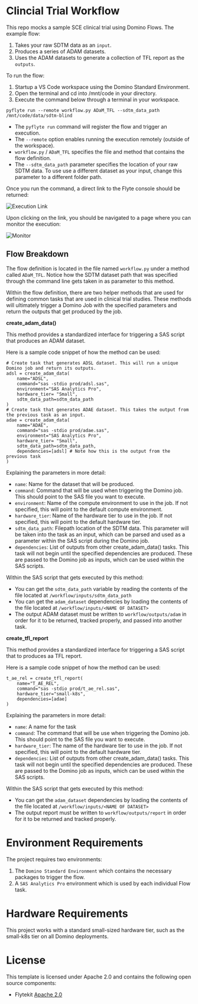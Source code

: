 # Clincial Trial Workflow

This repo mocks a sample SCE clinical trial using Domino Flows. The example flow:

1. Takes your raw SDTM data as an `input`.
2. Produces a series of ADAM datasets.
3. Uses the ADAM datasets to generate a collection of TFL report as the `outputs`.

To run the flow:

1. Startup a VS Code workspace using the Domino Standard Environment.
2. Open the terminal and cd into /mnt/code in your directory. 
3. Execute the command below through a terminal in your workspace.

```
pyflyte run --remote workflow.py ADaM_TFL --sdtm_data_path /mnt/code/data/sdtm-blind
```
- The `pyflyte run` command will register the flow and trigger an execution.
- The `--remote` option enables running the execution remotely (outside of the workspace).
- `workflow.py` / `ADaM_TFL` specifies the file and method that contains the flow definition.
- The `--sdtm_data_path` parameter specifies the location of your raw SDTM data. To use use a different dataset as your input, change this parameter to a different folder path.

Once you run the command, a direct link to the Flyte console should be returned:

![Execution Link](https://github.com/dominodatalab/domino-sce-flows/blob/b45fde19fe69246d2d54985ef4f5c6c6772eed07/screenshots/execution-link.png?raw=true)

Upon clicking on the link, you should be navigated to a page where you can monitor the execution:

![Monitor](https://github.com/dominodatalab/domino-sce-flows/blob/b45fde19fe69246d2d54985ef4f5c6c6772eed07/screenshots/monitor.png?raw=true)

## Flow Breakdown

The flow definition is located in the file named `workflow.py` under a method called `ADaM_TFL`. Notice how the SDTM dataset path that was specified through the command line gets taken in as parameter to this method.

Within the flow definition, there are two helper methods that are used for defining common tasks that are used in clinical trial studies. These methods will ultimately trigger a Domino Job with the specified parameters and return the outputs that get produced by the job.  

**create_adam_data()**

This method provides a standardized interface for triggering a SAS script that produces an ADAM dataset. 

Here is a sample code snippet of how the method can be used:

```
# Create task that generates ADSL dataset. This will run a unique Domino job and return its outputs.
adsl = create_adam_data(
    name="ADSL", 
    command="sas -stdio prod/adsl.sas",
    environment="SAS Analytics Pro",
    hardware_tier= "Small", 
    sdtm_data_path=sdtm_data_path 
)
# Create task that generates ADAE dataset. This takes the output from the previous task as an input.
adae = create_adam_data(
    name="ADAE", 
    command="sas -stdio prod/adae.sas",
    environment="SAS Analytics Pro", 
    hardware_tier= "Small",
    sdtm_data_path=sdtm_data_path, 
    dependencies=[adsl] # Note how this is the output from the previous task
)
```
Explaining the parameters in more detail:

- `name`: Name for the dataset that will be produced.
- `command`: Command that will be used when triggering the Domino job. This should point to the SAS file you want to execute.
- `environment`: Name of the compute environment to use in the job. If not specified, this will point to the default compute environment.
- `hardware_tier`: Name of the hardware tier to use in the job. If not specified, this will point to the default hardware tier.
- `sdtm_data_path`: Filepath location of the SDTM data. This parameter will be taken into the task as an input, which can be parsed and used as a parameter within the SAS script during the Domino job.
- `dependencies`: List of outputs from other create_adam_data() tasks. This task will not begin until the specified dependencies are produced. These are passed to the Domino job as inputs, which can be used within the SAS scripts.

Within the SAS script that gets executed by this method:

- You can get the `sdtm_data_path` variable by reading the contents of the file located at `/workflow/inputs/sdtm_data_path`
- You can get the `adam_dataset` dependencies by loading the contents of the file located at `/workflow/inputs/<NAME OF DATASET>`
- The output ADAM dataset must be written to `workflow/outputs/adam` in order for it to be returned, tracked properly, and passed into another task.

**create_tfl_report**

This method provides a standardized interface for triggering a SAS script that to produces aa TFL report. 

Here is a sample code snippet of how the method can be used:

```
t_ae_rel = create_tfl_report(
    name="T_AE_REL", 
    command="sas -stdio prod/t_ae_rel.sas", 
    hardware_tier="small-k8s",
    dependencies=[adae]
)
```
Explaining the parameters in more detail:

- `name`: A name for the task
- `command`: The command that will be use when triggering the Domino job. This should point to the SAS file you want to execute.
- `hardware_tier`: The name of the hardware tier to use in the job. If not specified, this will point to the default hardware tier.
- `dependencies`: List of outputs from other create_adam_data() tasks. This task will not begin until the specified dependencies are produced. These are passed to the Domino job as inputs, which can be used within the SAS scripts.

Within the SAS script that gets executed by this method:

- You can get the `adam_dataset` dependencies by loading the contents of the file located at `/workflow/inputs/<NAME OF DATASET>`
- The output report must be written to `workflow/outputs/report` in order for it to be returned and tracked properly.

# Environment Requirements

The project requires two environments:

1. The `Domino Standard Environment` which contains the necessary packages to trigger the flow.
2. A `SAS Analytics Pro` environment which is used by each individual Flow task. 

# Hardware Requirements

This project works with a standard small-sized hardware tier, such as the small-k8s tier on all Domino deployments.

# License
This template is licensed under Apache 2.0 and contains the following open source components: 

* Flytekit [Apache 2.0](https://github.com/flyteorg/flytekit/blob/master/LICENSE)
